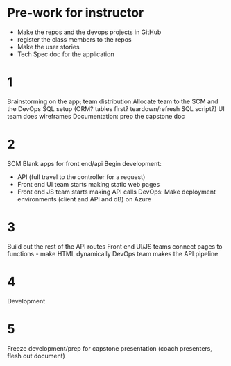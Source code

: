 # Pre-work for instructor
- Make the repos and the devops projects in GitHub
- register the class members to the repos
- Make the user stories
- Tech Spec doc for the application

# 1
Brainstorming on the app; team distribution
Allocate team to the SCM and the DevOps 
SQL setup (ORM? tables first? teardown/refresh SQL script?)
UI team does wireframes
Documentation: prep the capstone doc

# 2
SCM
Blank apps for front end/api
Begin development:
- API (full travel to the controller for a request)
- Front end UI team starts making static web pages
- Front end JS team starts making API calls
DevOps: Make deployment environments (client and API and dB) on Azure

# 3
Build out the rest of the API routes
Front end UI/JS teams connect pages to functions - make HTML dynamically
DevOps team makes the API pipeline

# 4
Development

# 5
Freeze development/prep for capstone presentation (coach presenters, flesh out document)
